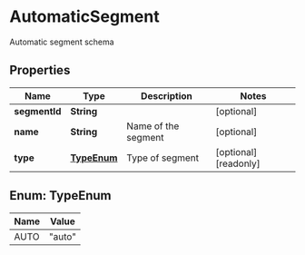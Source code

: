 

# AutomaticSegment

Automatic segment schema
## Properties

Name | Type | Description | Notes
------------ | ------------- | ------------- | -------------
**segmentId** | **String** |  |  [optional]
**name** | **String** | Name of the segment |  [optional]
**type** | [**TypeEnum**](#TypeEnum) | Type of segment |  [optional] [readonly]



## Enum: TypeEnum

Name | Value
---- | -----
AUTO | &quot;auto&quot;



